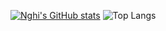 [![Nghi's GitHub stats](https://github-readme-stats-sigma-five.vercel.app/api?username=nghi01&count_private=true&hide=stars&show_icons=true&theme=tokyonight)](https://github.com/anuraghazra/github-readme-stats)
![Top Langs](https://github-readme-stats.vercel.app/api/top-langs/?username=nghi01&langs_count=8&layout=compact&theme=radical&hide=jupyter%20notebook)
